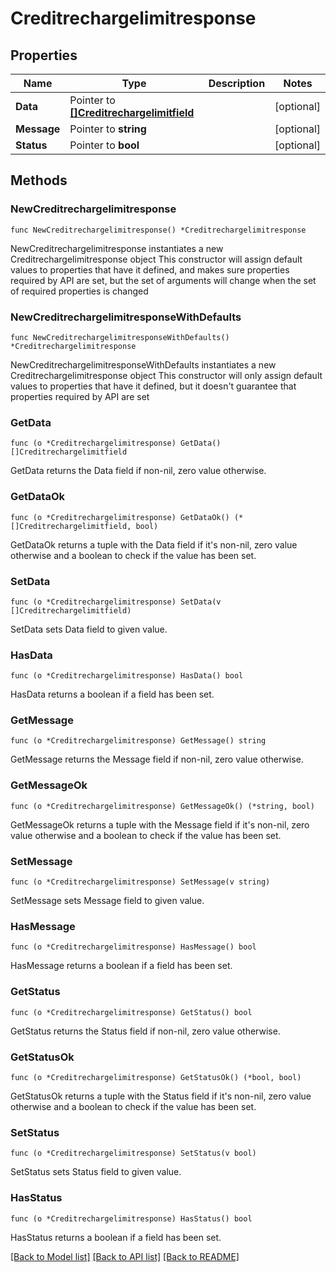 # Creditrechargelimitresponse

## Properties

Name | Type | Description | Notes
------------ | ------------- | ------------- | -------------
**Data** | Pointer to [**[]Creditrechargelimitfield**](Creditrechargelimitfield.md) |  | [optional] 
**Message** | Pointer to **string** |  | [optional] 
**Status** | Pointer to **bool** |  | [optional] 

## Methods

### NewCreditrechargelimitresponse

`func NewCreditrechargelimitresponse() *Creditrechargelimitresponse`

NewCreditrechargelimitresponse instantiates a new Creditrechargelimitresponse object
This constructor will assign default values to properties that have it defined,
and makes sure properties required by API are set, but the set of arguments
will change when the set of required properties is changed

### NewCreditrechargelimitresponseWithDefaults

`func NewCreditrechargelimitresponseWithDefaults() *Creditrechargelimitresponse`

NewCreditrechargelimitresponseWithDefaults instantiates a new Creditrechargelimitresponse object
This constructor will only assign default values to properties that have it defined,
but it doesn't guarantee that properties required by API are set

### GetData

`func (o *Creditrechargelimitresponse) GetData() []Creditrechargelimitfield`

GetData returns the Data field if non-nil, zero value otherwise.

### GetDataOk

`func (o *Creditrechargelimitresponse) GetDataOk() (*[]Creditrechargelimitfield, bool)`

GetDataOk returns a tuple with the Data field if it's non-nil, zero value otherwise
and a boolean to check if the value has been set.

### SetData

`func (o *Creditrechargelimitresponse) SetData(v []Creditrechargelimitfield)`

SetData sets Data field to given value.

### HasData

`func (o *Creditrechargelimitresponse) HasData() bool`

HasData returns a boolean if a field has been set.

### GetMessage

`func (o *Creditrechargelimitresponse) GetMessage() string`

GetMessage returns the Message field if non-nil, zero value otherwise.

### GetMessageOk

`func (o *Creditrechargelimitresponse) GetMessageOk() (*string, bool)`

GetMessageOk returns a tuple with the Message field if it's non-nil, zero value otherwise
and a boolean to check if the value has been set.

### SetMessage

`func (o *Creditrechargelimitresponse) SetMessage(v string)`

SetMessage sets Message field to given value.

### HasMessage

`func (o *Creditrechargelimitresponse) HasMessage() bool`

HasMessage returns a boolean if a field has been set.

### GetStatus

`func (o *Creditrechargelimitresponse) GetStatus() bool`

GetStatus returns the Status field if non-nil, zero value otherwise.

### GetStatusOk

`func (o *Creditrechargelimitresponse) GetStatusOk() (*bool, bool)`

GetStatusOk returns a tuple with the Status field if it's non-nil, zero value otherwise
and a boolean to check if the value has been set.

### SetStatus

`func (o *Creditrechargelimitresponse) SetStatus(v bool)`

SetStatus sets Status field to given value.

### HasStatus

`func (o *Creditrechargelimitresponse) HasStatus() bool`

HasStatus returns a boolean if a field has been set.


[[Back to Model list]](../README.md#documentation-for-models) [[Back to API list]](../README.md#documentation-for-api-endpoints) [[Back to README]](../README.md)


